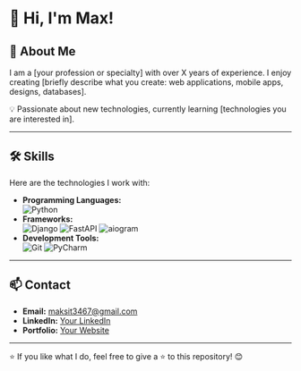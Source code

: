# 👋 Hi, I'm Max!  
## 🚀 About Me  
I am a [your profession or specialty] with over X years of experience. I enjoy creating [briefly describe what you create: web applications, mobile apps, designs, databases].  

💡 Passionate about new technologies, currently learning [technologies you are interested in].  

---

## 🛠 Skills
Here are the technologies I work with:
- **Programming Languages:**  
  ![Python](https://img.shields.io/badge/Python-3776AB?style=flat&logo=python&logoColor=white)
- **Frameworks:**  
  ![Django](https://img.shields.io/badge/Django-092E20?style=flat&logo=django&logoColor=white)
  ![FastAPI](https://img.shields.io/badge/FastAPI-009688?style=flat&logo=fastapi&logoColor=white)
  ![aiogram](https://img.shields.io/badge/aiogram-2C2F33?style=flat&logo=python&logoColor=white)
- **Development Tools:**  
  ![Git](https://img.shields.io/badge/Git-F05032?style=flat&logo=git&logoColor=white)
  ![PyCharm](https://img.shields.io/badge/PyCharm-000000?style=flat&logo=pycharm&logoColor=white)

---

## 📫 Contact  
- **Email:** [maksit3467@gmail.com](maksit3467@gmail.com)  
- **LinkedIn:** [Your LinkedIn](https://linkedin.com/in/your-profile)  
- **Portfolio:** [Your Website](https://example.com)  

---

⭐️ If you like what I do, feel free to give a ⭐️ to this repository! 😊
